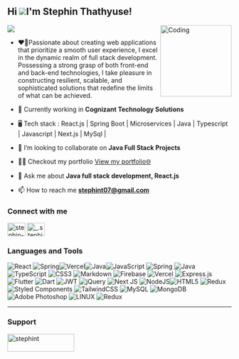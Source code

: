 
Hi ![](https://user-images.githubusercontent.com/18350557/176309783-0785949b-9127-417c-8b55-ab5a4333674e.gif)I'm Stephin Thathyuse! 
-----------------------------------------------------------------------------------------------------------------------------------

<img align="right" alt="Coding" width="160" src="https://media.giphy.com/media/RbDKaczqWovIugyJmW/giphy.gif">
<img src="https://readme-typing-svg.demolab.com/?lines=A%20passionate%20Full-stack%20developer;Always%20learning%20new%20things&font=Fira%20Code&center=true&width=340&height=45&color=149414&vCenter=true&pause=1000&size=16" />



 


- ❤️‍🔥Passionate about creating web applications that prioritize a smooth user experience, I excel in the dynamic realm of full stack development. Possessing a strong grasp of both front-end and back-end technologies, I take pleasure in constructing resilient, scalable, and sophisticated solutions that redefine the limits of what can be achieved.
- 🔭 Currently working in **Cognizant Technology Solutions**
- 🖥️ Tech stack : React.js | Spring Boot | Microservices | Java | Typescript | Javascript | Next.js | MySql |
- 👯 I’m looking to collaborate on **Java Full Stack Projects**
- 👨‍💻 Checkout my portfolio [View my portfolio🌐](https://stephin-thathyuse.vercel.app/)

- 💬 Ask me about **Java full stack development, React.js**

- 📫 How to reach me **stephint07@gmail.com**


<h3 align="left">Connect with me</h3>
<p align="left">
<a href="https://www.linkedin.com/in/stephin-t-2a05b7185/" target="blank"><img align="center" src="https://raw.githubusercontent.com/rahuldkjain/github-profile-readme-generator/master/src/images/icons/Social/linked-in-alt.svg" alt="stephin-t" height="30" width="40" /></a>
<a href="https://instagram.com/_.stephin._" target="blank"><img align="center" src="https://raw.githubusercontent.com/rahuldkjain/github-profile-readme-generator/master/src/images/icons/Social/instagram.svg" alt="_.stephin._" height="30" width="40" /></a>
</p>

### Languages and Tools
  ![React](https://img.shields.io/badge/react-%2320232a.svg?style=for-the-badge&logo=react&logoColor=%2361DAFB) ![Spring](https://img.shields.io/badge/springboot-%236DB33F.svg?style=for-the-badge&logo=spring&logoColor=white)![Vercel](https://img.shields.io/badge/microservices-%23000000.svg?style=for-the-badge&logo=vercel&logoColor=white)![Java](https://img.shields.io/badge/hibernate-%23ED8B00.svg?style=for-the-badge&logo=java&logoColor=white)![JavaScript](https://img.shields.io/badge/javascript-%23323330.svg?style=for-the-badge&logo=javascript&logoColor=%23F7DF1E) 
  ![Spring](https://img.shields.io/badge/springcloud-%236DB33F.svg?style=for-the-badge&logo=spring&logoColor=white) ![Java](https://img.shields.io/badge/java-%23ED8B00.svg?style=for-the-badge&logo=java&logoColor=white)![TypeScript](https://img.shields.io/badge/typescript-%23007ACC.svg?style=for-the-badge&logo=typescript&logoColor=white) ![CSS3](https://img.shields.io/badge/css3-%231572B6.svg?style=for-the-badge&logo=css3&logoColor=white) ![Markdown](https://img.shields.io/badge/markdown-%23000000.svg?style=for-the-badge&logo=markdown&logoColor=white) ![Firebase](https://img.shields.io/badge/firebase-%23039BE5.svg?style=for-the-badge&logo=firebase) ![Vercel](https://img.shields.io/badge/microservices-%23000000.svg?style=for-the-badge&logo=vercel&logoColor=white) ![Express.js](https://img.shields.io/badge/express.js-%23404d59.svg?style=for-the-badge&logo=express&logoColor=%2361DAFB) ![Flutter](https://img.shields.io/badge/Flutter-%2302569B.svg?style=for-the-badge&logo=Flutter&logoColor=white)  ![Dart](https://img.shields.io/badge/dart-%230175C2.svg?style=for-the-badge&logo=dart&logoColor=white)  ![JWT](https://img.shields.io/badge/JWT-black?style=for-the-badge&logo=JSON%20web%20tokens) ![jQuery](https://img.shields.io/badge/jquery-%230769AD.svg?style=for-the-badge&logo=jquery&logoColor=white) ![Next JS](https://img.shields.io/badge/Next.js-black?style=for-the-badge&logo=next.js&logoColor=white) ![NodeJS](https://img.shields.io/badge/node.js-6DA55F?style=for-the-badge&logo=node.js&logoColor=white)![HTML5](https://img.shields.io/badge/html5-%23E34F26.svg?style=for-the-badge&logo=html5&logoColor=white) ![Redux](https://img.shields.io/badge/redux-%23593d88.svg?style=for-the-badge&logo=redux&logoColor=white) ![Styled Components](https://img.shields.io/badge/styled--components-DB7093?style=for-the-badge&logo=styled-components&logoColor=white) ![TailwindCSS](https://img.shields.io/badge/tailwindcss-%2338B2AC.svg?style=for-the-badge&logo=tailwind-css&logoColor=white) ![MySQL](https://img.shields.io/badge/mysql-%2300f.svg?style=for-the-badge&logo=mysql&logoColor=white) ![MongoDB](https://img.shields.io/badge/MongoDB-%234ea94b.svg?style=for-the-badge&logo=mongodb&logoColor=white) ![Adobe Photoshop](https://img.shields.io/badge/adobephotoshop-%2331A8FF.svg?style=for-the-badge&logo=adobephotoshop&logoColor=white) ![LINUX](https://img.shields.io/badge/Linux-FCC624?style=for-the-badge&logo=linux&logoColor=black) ![Redux](https://img.shields.io/badge/redux-%23593d88.svg?style=for-the-badge&logo=redux&logoColor=white)







---

<h3 align="left">Support</h3>
<p><a href="https://www.buymeacoffee.com/stephint"> <img align="left" src="https://cdn.buymeacoffee.com/buttons/v2/default-yellow.png" height="40" width="150" alt="stephint" /></a></p><br><br>

  
<!-- Proudly created with GPRM ( https://gprm.itsvg.in ) -->
